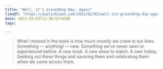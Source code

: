 ```yaml
---
title: "Well, it’s Groundhog Day, again"
likeOf: "https://austinkleon.com/2021/02/02/well-its-groundhog-day-again/"
date: 2021-02-03T11:30:57+0100
tags:

---
```

> What I missed in the book is how much novelty we crave in our lives. Something — anything! — new. Something we’ve never seen or experienced before. A new book. A new show to watch. A new hobby. Seeking out these things and savoring them and celebrating them when we come across them.